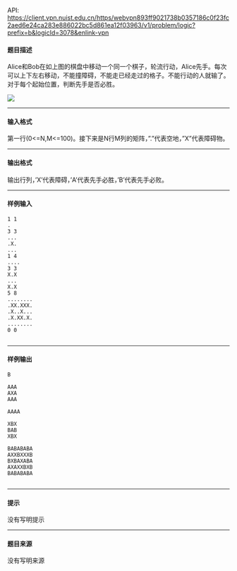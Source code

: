 API: https://client.vpn.nuist.edu.cn/https/webvpn893ff9021738b0357186c0f23fc2aed6e24ca283e886022bc5d861ea12f03963/v1/problem/logic?prefix=b&logicId=3078&enlink-vpn

#### 题目描述

Alice和Bob在如上图的棋盘中移动一个同一个棋子，轮流行动，Alice先手。每次可以上下左右移动，不能撞障碍，不能走已经走过的格子。不能行动的人就输了。对于每个起始位置，判断先手是否必胜。

![](../file/3078_0.jpg)

---

#### 输入格式

第一行(0<=N,M<=100)。接下来是N行M列的矩阵，”.”代表空地，”X”代表障碍物。

---

#### 输出格式

输出行列，’X’代表障碍，’A’代表先手必胜，’B’代表先手必败。

---

#### 样例输入
```
1 1
.
3 3
...
.X.
...
1 4
....
3 3
X.X
...
X.X
5 8
........
.XX.XXX.
.X..X...
.X.XX.X.
........
0 0
 

```

---

#### 样例输出
```
B
 
AAA
AXA
AAA
 
AAAA
 
XBX
BAB
XBX
 
BABABABA
AXXBXXXB
BXBAXABA
AXAXXBXB
BABABABA
 
```

---

#### 提示

没有写明提示

---

#### 题目来源

没有写明来源
